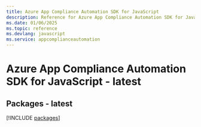 ```yaml
---
title: Azure App Compliance Automation SDK for JavaScript
description: Reference for Azure App Compliance Automation SDK for JavaScript
ms.date: 01/06/2025
ms.topic: reference
ms.devlang: javascript
ms.service: appcomplianceautomation
---
```

# Azure App Compliance Automation SDK for JavaScript - latest
## Packages - latest
[!INCLUDE [packages](app-compliance-automation-index.md)]